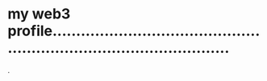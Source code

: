 # my web3 profile...........................................................................................
.
